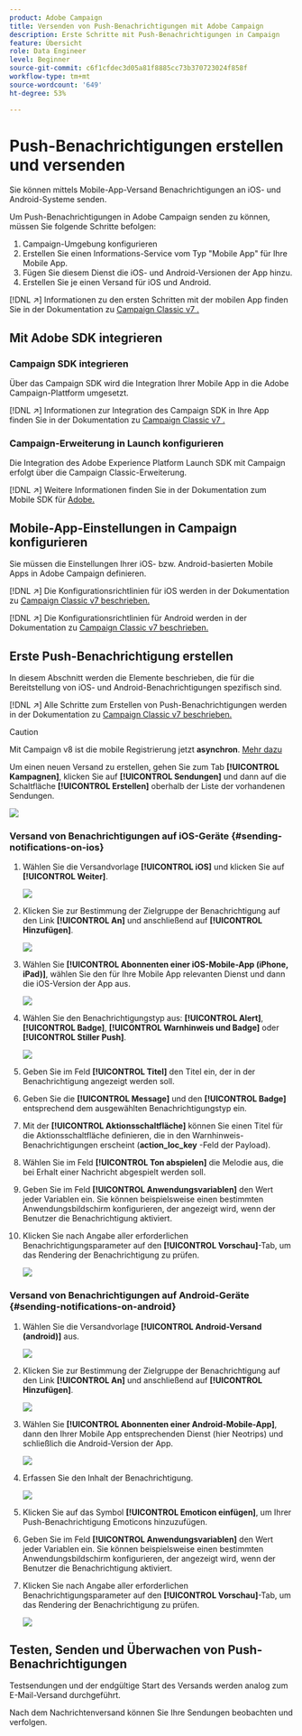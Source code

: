 ```yaml
---
product: Adobe Campaign
title: Versenden von Push-Benachrichtigungen mit Adobe Campaign
description: Erste Schritte mit Push-Benachrichtigungen in Campaign
feature: Übersicht
role: Data Engineer
level: Beginner
source-git-commit: c6f1cfdec3d05a81f8885cc73b370723024f858f
workflow-type: tm+mt
source-wordcount: '649'
ht-degree: 53%

---
```


# Push-Benachrichtigungen erstellen und versenden

Sie können mittels Mobile-App-Versand Benachrichtigungen an iOS- und Android-Systeme senden.

Um Push-Benachrichtigungen in Adobe Campaign senden zu können, müssen Sie folgende Schritte befolgen:

1. Campaign-Umgebung konfigurieren
1. Erstellen Sie einen Informations-Service vom Typ &quot;Mobile App&quot; für Ihre Mobile App.
1. Fügen Sie diesem Dienst die iOS- und Android-Versionen der App hinzu.
1. Erstellen Sie je einen Versand für iOS und Android.

[!DNL :arrow_upper_right:] Informationen zu den ersten Schritten mit der mobilen App finden Sie in der Dokumentation zu  [Campaign Classic v7 .](https://experienceleague.adobe.com/docs/campaign-classic/using/sending-messages/sending-push-notifications/about-mobile-app-channel.html?lang=de)

## Mit Adobe SDK integrieren

### Campaign SDK integrieren

Über das Campaign SDK wird die Integration Ihrer Mobile App in die Adobe Campaign-Plattform umgesetzt.

[!DNL :arrow_upper_right:] Informationen zur Integration des Campaign SDK in Ihre App finden Sie in der Dokumentation zu  [Campaign Classic v7 .](https://experienceleague.adobe.com/docs/campaign-classic/using/sending-messages/sending-push-notifications/integrating-campaign-sdk-into-the-mobile-application.html?lang=de#loading-campaign-sdk)

### Campaign-Erweiterung in Launch konfigurieren

Die Integration des Adobe Experience Platform Launch SDK mit Campaign erfolgt über die Campaign Classic-Erweiterung.

[!DNL :arrow_upper_right:] Weitere Informationen finden Sie in der Dokumentation zum Mobile SDK für  [Adobe.](https://aep-sdks.gitbook.io/docs/using-mobile-extensions/adobe-campaignclassic)

## Mobile-App-Einstellungen in Campaign konfigurieren

Sie müssen die Einstellungen Ihrer iOS- bzw. Android-basierten Mobile Apps in Adobe Campaign definieren.

[!DNL :arrow_upper_right:] Die Konfigurationsrichtlinien für iOS werden in der Dokumentation zu  [Campaign Classic v7 beschrieben.](https://experienceleague.adobe.com/docs/campaign-classic/using/sending-messages/sending-push-notifications/configure-the-mobile-app/configuring-the-mobile-application.html?lang=de#sending-messages)

[!DNL :arrow_upper_right:] Die Konfigurationsrichtlinien für Android werden in der Dokumentation zu  [Campaign Classic v7 beschrieben.](https://experienceleague.adobe.com/docs/campaign-classic/using/sending-messages/sending-push-notifications/configure-the-mobile-app/configuring-the-mobile-application-android.html?lang=de#sending-messages)

## Erste Push-Benachrichtigung erstellen

In diesem Abschnitt werden die Elemente beschrieben, die für die Bereitstellung von iOS- und Android-Benachrichtigungen spezifisch sind.

[!DNL :arrow_upper_right:] Alle Schritte zum Erstellen von Push-Benachrichtigungen werden in der Dokumentation zu  [Campaign Classic v7 beschrieben.](https://experienceleague.adobe.com/docs/campaign-classic/using/sending-messages/sending-push-notifications/creating-notifications.html?lang=de#sending-notifications-on-ios)

>[!CAUTION]
>
>Mit Campaign v8 ist die mobile Registrierung jetzt **asynchron**. [Mehr dazu](../dev/staging.md)

Um einen neuen Versand zu erstellen, gehen Sie zum Tab **[!UICONTROL Kampagnen]**, klicken Sie auf **[!UICONTROL Sendungen]** und dann auf die Schaltfläche **[!UICONTROL Erstellen]** oberhalb der Liste der vorhandenen Sendungen.

![](assets/delivery_step_1.png)

### Versand von Benachrichtigungen auf iOS-Geräte {#sending-notifications-on-ios}

1. Wählen Sie die Versandvorlage **[!UICONTROL iOS]** und klicken Sie auf **[!UICONTROL Weiter]**.

   ![](assets/push-template-ios.png)

1. Klicken Sie zur Bestimmung der Zielgruppe der Benachrichtigung auf den Link **[!UICONTROL An]** und anschließend auf **[!UICONTROL Hinzufügen]**.

   ![](assets/push-ios-select-target.png)

1. Wählen Sie **[!UICONTROL Abonnenten einer iOS-Mobile-App (iPhone, iPad)]**, wählen Sie den für Ihre Mobile App relevanten Dienst und dann die iOS-Version der App aus.

   ![](assets/push-ios-subscribers.png)

1. Wählen Sie den Benachrichtigungstyp aus: **[!UICONTROL Alert]**, **[!UICONTROL Badge]**, **[!UICONTROL Warnhinweis und Badge]** oder **[!UICONTROL Stiller Push]**.

   ![](assets/push-ios-alert.png)

1. Geben Sie im Feld **[!UICONTROL Titel]** den Titel ein, der in der Benachrichtigung angezeigt werden soll.

1. Geben Sie die **[!UICONTROL Message]** und den **[!UICONTROL Badge]** entsprechend dem ausgewählten Benachrichtigungstyp ein.

1. Mit der **[!UICONTROL Aktionsschaltfläche]** können Sie einen Titel für die Aktionsschaltfläche definieren, die in den Warnhinweis-Benachrichtigungen erscheint (**action_loc_key** -Feld der Payload).

1. Wählen Sie im Feld **[!UICONTROL Ton abspielen]** die Melodie aus, die bei Erhalt einer Nachricht abgespielt werden soll.

1. Geben Sie im Feld **[!UICONTROL Anwendungsvariablen]** den Wert jeder Variablen ein. Sie können beispielsweise einen bestimmten Anwendungsbildschirm konfigurieren, der angezeigt wird, wenn der Benutzer die Benachrichtigung aktiviert.

1. Klicken Sie nach Angabe aller erforderlichen Benachrichtigungsparameter auf den **[!UICONTROL Vorschau]**-Tab, um das Rendering der Benachrichtigung zu prüfen.

   ![](assets/push-ios-preview.png)

### Versand von Benachrichtigungen auf Android-Geräte {#sending-notifications-on-android}

1. Wählen Sie die Versandvorlage **[!UICONTROL Android-Versand (android)]** aus.

   ![](assets/push-template-android.png)

1. Klicken Sie zur Bestimmung der Zielgruppe der Benachrichtigung auf den Link **[!UICONTROL An]** und anschließend auf **[!UICONTROL Hinzufügen]**.

   ![](assets/nmac_delivery_android_2.png)

1. Wählen Sie **[!UICONTROL Abonnenten einer Android-Mobile-App]**, dann den Ihrer Mobile App entsprechenden Dienst (hier Neotrips) und schließlich die Android-Version der App.

   ![](assets/push-android-select-target.png)

1. Erfassen Sie den Inhalt der Benachrichtigung.

   ![](assets/push-android-content.png)

1. Klicken Sie auf das Symbol **[!UICONTROL Emoticon einfügen]**, um Ihrer Push-Benachrichtigung Emoticons hinzuzufügen.

1. Geben Sie im Feld **[!UICONTROL Anwendungsvariablen]** den Wert jeder Variablen ein. Sie können beispielsweise einen bestimmten Anwendungsbildschirm konfigurieren, der angezeigt wird, wenn der Benutzer die Benachrichtigung aktiviert.

1. Klicken Sie nach Angabe aller erforderlichen Benachrichtigungsparameter auf den **[!UICONTROL Vorschau]**-Tab, um das Rendering der Benachrichtigung zu prüfen.

   ![](assets/push-android-preview.png)

## Testen, Senden und Überwachen von Push-Benachrichtigungen

Testsendungen und der endgültige Start des Versands werden analog zum E-Mail-Versand durchgeführt.

Nach dem Nachrichtenversand können Sie Ihre Sendungen beobachten und verfolgen.